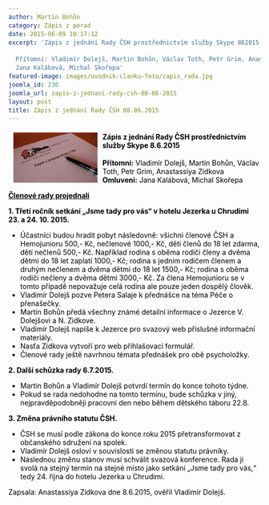 ```yaml
---
author: Martin Bohůn
category: Zápis z porad
date: 2015-06-09 10:17:12
excerpt: 'Zápis z jednání Rady ČSH prostřednictvím služby Skype 862015

  Přítomni: Vladimír Dolejš, Martin Bohůn, Václav Toth, Petr Grim, Anastassiya ZidkovaOmluveni:
  Jana Kalábová, Michal Skořepa'
featured-image: images/uvodnik-clanku-foto/zapis_rada.jpg
joomla_id: 236
joomla_url: zapis-z-jednani-rady-csh-08-06-2015
layout: post
title: Zápis z jednání Rady ČSH 08.06.2015
---
```


<h4 style="text-align: left;"><span style="color: #000000;"><img src="images/uvodnik-clanku-foto/zapis_rada.jpg" border="0" width="168" height="100" style="float: left; margin-left: 10px; margin-right: 10px;" /></span><span style="color: #000000;">Zápis z jednání Rady ČSH prostřednictvím služby Skype 8.6.2015</span></h4>
<p style="text-align: left;"><span style="color: #000000;"><strong>Přítomni:</strong> Vladimír Dolejš, Martin Bohůn, Václav Toth, Petr Grim, Anastassiya Zidkova</span><br /><span style="color: #000000;"><strong>Omluveni:</strong> Jana Kalábová, Michal Skořepa</span></p>

<p><span style="text-decoration: underline; color: #000000;"><strong>Členové rady projednali</strong></span></p>
<p><strong><span style="color: #000000;">1. Třetí ročník setkání „Jsme tady pro vás“ v hotelu Jezerka u Chrudimi 23. a 24. 10. 2015.</span></strong></p>
<ul>
<li><span style="color: #000000;">Účastníci budou hradit pobyt následovně: všichni členové ČSH a Hemojunioru 500,- Kč, nečlenové 1000,- Kč, dětí členů do 18 let zdarma, dětí nečlenů 500,- Kč. Například rodina s oběma rodiči členy a dvěma dětmi do 18 let zaplatí 1000,- Kč; rodina s jedním rodičem členem a druhým nečlenem a dvěma dětmi do 18 let 1500,- Kč; rodina s oběma rodiči nečleny a dvěma dětmi 3000,- Kč. Za člena Hemojunioru se v tomto případě nepovažuje celá rodina ale pouze jeden dospělý člověk.</span></li>
<li><span style="color: #000000;">Vladimír Dolejš pozve Petera Salaje k přednášce na téma Péče o přenašečky.</span></li>
<li><span style="color: #000000;">Martin Bohůn předá všechny známé detailní informace o Jezerce V. Dolejšovi a N. Zidkove.<br /></span></li>
<li><span style="color: #000000;"> Vladimír Dolejš napíše k Jezerce pro svazový web příslušné informační materiály.</span></li>
<li><span style="color: #000000;">Nasťa Zidkova vytvoří pro web přihlašovací formulář.</span></li>
<li><span style="color: #000000;">Členové rady ještě navrhnou témata přednášek pro obě psycholožky.</span></li>
</ul>
<p><strong><span style="color: #000000;">2. Další schůzka rady 6.7.2015.</span></strong></p>
<ul>
<li><span style="color: #000000;">Martin Bohůn a Vladimír Dolejš potvrdí termín do konce tohoto týdne.</span></li>
<li><span style="color: #000000;">Pokud se rada nedohodne na tomto termínu, bude schůzka v jiný, nejpravděpodobněji pracovní den nebo během dětského táboru 22.8.</span></li>
</ul>
<p><strong><span style="color: #000000;">3. Změna právního statutu ČSH.</span></strong></p>
<ul>
<li><span style="color: #000000;">ČSH se musí podle zákona do konce roku 2015 přetransformovat z občanského sdružení na spolek.</span></li>
<li><span style="color: #000000;">Vladimír Dolejš osloví v souvislosti se změnou statutu právníky.</span></li>
<li><span style="color: #000000;">Následnou změnu stanov musí schválit svazová konference. Rada ji svolá na stejný termín na stejné místo jako setkání „Jsme tady pro vás,“ tedy 24. října do hotelu Jezerka u Chrudimi.</span></li>
</ul>
<p><span style="color: #000000;">Zapsala: Anastassiya Zidkova dne 8.6.2015, ověřil Vladimír Dolejš.</span></p>
